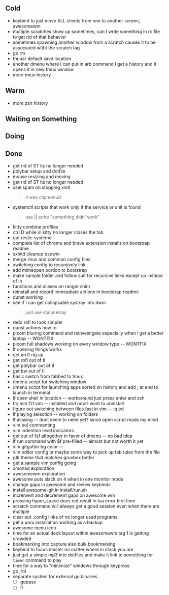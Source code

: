 ## Cold

- keybind to just move ALL clients from one to another screen, awesomewm
- multiple scratches show up sometimes, can I write something in rc file to get rid of that behavior
- sometimes spawning another window from a scratch causes it to be associated witht the scratch tag
- go rm
- thunar default save location
- another dmenu where I can put in arb command I get a history and it opens it in new tmux window
- more tmux history

## Warm

- more zsh history

## Waiting on Something


## Doing


## Done

- get rid of ST its no longer needed
- polybar setup and dotfile
- mouse resizing and moving
- get rid of ST its no longer needed
- xsel spam on stopping xinit
    > it was clipmenud
- systemctl scripts that work only if the service or unit is found
    > use || echo "something didn' work"
- kitty combine profiles
- ctrl D while in kitty no longer closes the tab
- gut restic systemd
- complete list of chrome and brave extension installs on bootstrap readme
- sxhkd  cleanup bspwm
- merge linux and common config files
- switching config to recursively link
- add mimeopen portion to bootstrap
- make sample folder and follow suit for recursive links except cp instead of ln
- functions and aliases on ranger shim
- reinstall and record immeadiate actions in bootstrap readme
- dunst working
- see if I can get collapsable systray into dwm
    > just use stalonetray
- redo rofi to look simpler
- dunst actions how to
- picom bluring command and reinvestigate especially when i get a better laptop -- WONTFIX
- picom full shadows working on every window type -- WONTFIX
- lf opening things works
- get an lf rig up
- get rofi out of tl
- get polybar out of tl
- get bw out of tl
- basic switch from tabbed to tmux
- dmenu script for switching window
- dmenu script for launching apps sorted on history and add ; at end to launch in terminal
- lf open shell in location -- workaround just press enter and zsh
- try vim fzf.vim -- installed and now I want to uninstall
- figure out switching between files fast in vim -- :q ed
- lf playing selection -- working on folders
- lf aliasing -- dont seem to need yet? since open script reads my mind
- vim bul commenting
- vim indention level indicators
- get out of fzf altogether in favor of dmenu -- no bad idea
- lf run command with $f pre-filled -- almost but not worth it yet
- vim gitgutter bg color --
- vim editor config or maybe some way to pick up tab rules from the file
- gtk theme that matches gruvbox better
- get a sample vim config going
- xmonad exploration
- awesomewm exploration
- awesome puts slack on 4 when in one monitor mode
- change gaps in awesome and review keybinds
- install awesome-git in install/run.sh
- increment and decrement gaps on awesome wm
- pressing hyper_space does not result in lua error first time
- scratch command will always get a good session even when there are multiple
- clear out .config links of no longer used programs
- get a paru installation working as a backup
- awesome menu icon
- time for an actual deck layout within awesomewm tag 1 is getting crowded
- bookmarking into capture also bulk bookmarking
- keybind to focus master no matter where in stack you are
- just get a simple mp3 into dotfiles and make it link to something for `timer` command to play
- time for a way to "minimize" windows through keypress
- go jrnl
- separate system for external go binaries
    * [ ] gopass
    * [ ] lf
